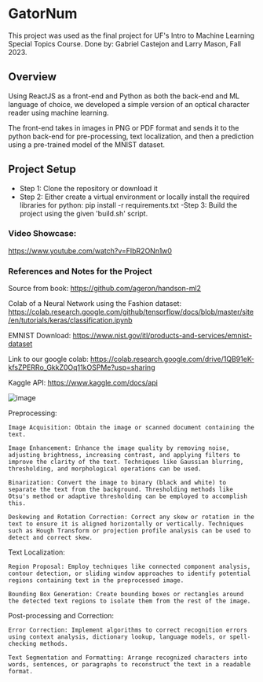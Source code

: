 # GatorNum

This project was used as the final project for UF's Intro to Machine Learning Special Topics Course. Done by: Gabriel Castejon and Larry Mason, Fall 2023.

## Overview

Using ReactJS as a front-end and Python as both the back-end and ML language of choice, we developed a simple version of an optical character reader using machine learning.

The front-end takes in images in PNG or PDF format and sends it to the python back-end for pre-processing, text localization, and then a prediction using a pre-trained model of the MNIST dataset.

## Project Setup

- Step 1: Clone the repository or download it
- Step 2: Either create a virtual environment or locally install the required libraries for python:
pip install -r requirements.txt
-Step 3: Build the project using the given 'build.sh' script.

### Video Showcase:

https://www.youtube.com/watch?v=FIbR2ONn1w0

### References and Notes for the Project

Source from book:
https://github.com/ageron/handson-ml2 

Colab of a Neural Network using the Fashion dataset: https://colab.research.google.com/github/tensorflow/docs/blob/master/site/en/tutorials/keras/classification.ipynb

EMNIST Download: https://www.nist.gov/itl/products-and-services/emnist-dataset

Link to our google colab: https://colab.research.google.com/drive/1QB91eK-kfsZPERRo_GkkZ0Oq11kOSPMe?usp=sharing

Kaggle API: https://www.kaggle.com/docs/api

![image](https://github.com/slinky55/GatorNum/assets/92041237/5fe910d7-9ec9-4b61-acac-54c94a713c1c)

Preprocessing:

    Image Acquisition: Obtain the image or scanned document containing the text.

    Image Enhancement: Enhance the image quality by removing noise, adjusting brightness, increasing contrast, and applying filters to improve the clarity of the text. Techniques like Gaussian blurring, thresholding, and morphological operations can be used.

    Binarization: Convert the image to binary (black and white) to separate the text from the background. Thresholding methods like Otsu's method or adaptive thresholding can be employed to accomplish this.

    Deskewing and Rotation Correction: Correct any skew or rotation in the text to ensure it is aligned horizontally or vertically. Techniques such as Hough Transform or projection profile analysis can be used to detect and correct skew.

Text Localization:

    Region Proposal: Employ techniques like connected component analysis, contour detection, or sliding window approaches to identify potential regions containing text in the preprocessed image.

    Bounding Box Generation: Create bounding boxes or rectangles around the detected text regions to isolate them from the rest of the image.

Post-processing and Correction:

    Error Correction: Implement algorithms to correct recognition errors using context analysis, dictionary lookup, language models, or spell-checking methods.

    Text Segmentation and Formatting: Arrange recognized characters into words, sentences, or paragraphs to reconstruct the text in a readable format.
